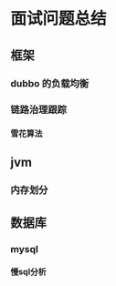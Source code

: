 # 面试问题总结

## 框架

### dubbo 的负载均衡

### 链路治理跟踪

#### 雪花算法


## jvm

### 内存划分


## 数据库

### mysql

#### 慢sql分析